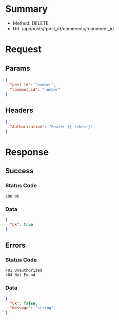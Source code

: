 # Summary

- Method: DELETE
- Url: /api/posts/:post_id/comments/:comment_id

# Request

## Params

```json
{
  "post_id": "number",
  "comment_id": "number"
}
```

## Headers

```json
{
  "Authorization": "Bearer ${ token }"
}
```

# Response

## Success

### Status Code

```
200 Ok
```

### Data

```json
{
  "ok": true
}
```

## Errors

### Status Code

```
401 Unauthorized
404 Not Found
```

### Data

```json
{
  "ok": false,
  "message": "string"
}
```

